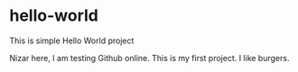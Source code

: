 # hello-world
This is simple Hello World project

Nizar here, I am testing Github online. This is my first project.
I like burgers.
